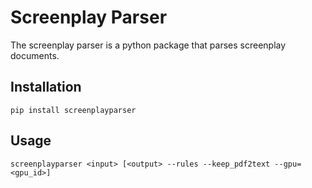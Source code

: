 # Screenplay Parser

The screenplay parser is a python package that parses screenplay documents.

## Installation

```
pip install screenplayparser
```

## Usage

```
screenplayparser <input> [<output> --rules --keep_pdf2text --gpu=<gpu_id>]
```